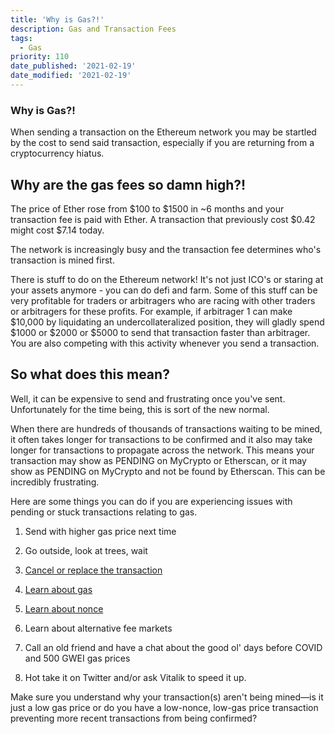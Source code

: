 ```yaml
---
title: 'Why is Gas?!'
description: Gas and Transaction Fees
tags:
  - Gas
priority: 110
date_published: '2021-02-19'
date_modified: '2021-02-19'
---
```


### Why is Gas?!

When sending a transaction on the Ethereum network you may be startled by the cost to send said transaction, especially if you are returning from a cryptocurrency hiatus.

## Why are the gas fees so damn high?!

The price of Ether rose from $100 to $1500 in ~6 months and your transaction fee is paid with Ether. A transaction that previously cost $0.42 might cost $7.14 today.

The network is increasingly busy and the transaction fee determines who's transaction is mined first.

There is stuff to do on the Ethereum network! It's not just ICO's or staring at your assets anymore - you can do defi and farm. Some of this stuff can be very profitable for traders or arbitragers who are racing with other traders or arbitragers for these profits. For example, if arbitrager 1 can make $10,000 by liquidating an undercollateralized position, they will gladly spend $1000 or $2000 or $5000 to send that transaction faster than arbitrager. You are also competing with this activity whenever you send a transaction.

## So what does this mean?

Well, it can be expensive to send and frustrating once you've sent. Unfortunately for the time being, this is sort of the new normal.

When there are hundreds of thousands of transactions waiting to be mined, it often takes longer for transactions to be confirmed and it also may take longer for transactions to propagate across the network. This means your transaction may show as PENDING on MyCrypto or Etherscan, or it may show as PENDING on MyCrypto and not be found by Etherscan. This can be incredibly frustrating.

Here are some things you can do if you are experiencing issues with pending or stuck transactions relating to gas.

1. Send with higher gas price next time

2. Go outside, look at trees, wait

3. [Cancel or replace the transaction](https://support.mycrypto.com/how-to/sending/checking-or-replacing-a-transaction-after-it-has-been-sent)

4. [Learn about gas](https://support.mycrypto.com/general-knowledge/ethereum-blockchain/what-is-gas)

5. [Learn about nonce](https://support.mycrypto.com/general-knowledge/ethereum-blockchain/what-is-nonce)

6. Learn about alternative fee markets

7. Call an old friend and have a chat about the good ol' days before COVID and 500 GWEI gas prices

8. Hot take it on Twitter and/or ask Vitalik to speed it up.

Make sure you understand why your transaction(s) aren't being mined—is it just a low gas price or do you have a low-nonce, low-gas price transaction preventing more recent transactions from being confirmed?


